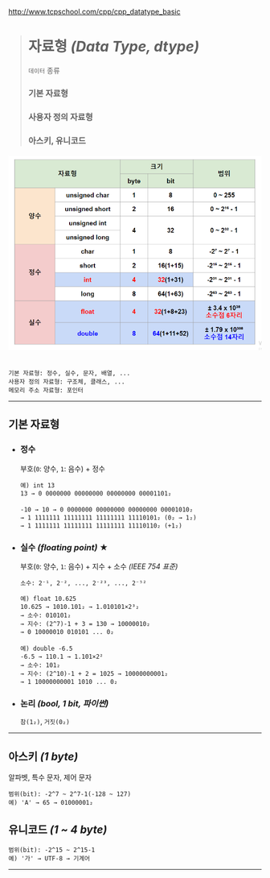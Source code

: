 http://www.tcpschool.com/cpp/cpp_datatype_basic
># 자료형 *(Data Type, dtype)*
>`데이터` 종류
>
>### 기본 자료형
>### 사용자 정의 자료형
>### 아스키, 유니코드 
###### <img src = 'img/자료형.png'>
```
기본 자료형: 정수, 실수, 문자, 배열, ...
사용자 정의 자료형: 구조체, 클래스, ...
메모리 주소 자료형: 포인터
```
---

## 기본 자료형

+ ### 정수
  부호(`0`: 양수, `1`: 음수) + 정수 
  ```
  예) int 13
  13 → 0 0000000 00000000 00000000 00001101₂
  
  -10 → 10 → 0 0000000 00000000 00000000 00001010₂
  → 1 1111111 11111111 11111111 11110101₂ (0₂ → 1₂)
  → 1 1111111 11111111 11111111 11110110₂ (+1₂)
  ```

+ ### 실수 *(floating point)* ★
  부호(`0`: 양수, `1`: 음수) + 지수 + 소수 *(IEEE 754 표준)*
  ```
  소수: 2⁻¹, 2⁻², ..., 2⁻²³, ..., 2⁻⁵²
  ```
  ```
  예) float 10.625
  10.625 → 1010.101₂ → 1.010101×2³₂
  → 소수: 010101₂ 
  → 지수: (2^7)-1 + 3 = 130 → 10000010₂
  → 0 10000010 010101 ... 0₂
  
  예) double -6.5 
  -6.5 → 110.1 → 1.101×2²
  → 소수: 101₂
  → 지수: (2^10)-1 + 2 = 1025 → 10000000001₂
  → 1 10000000001 1010 ... 0₂
  ```

+ ### 논리 *(bool, 1 bit, 파이썬)*
  `참(1₂)`, `거짓(0₂)`

---

## 아스키 *(1 byte)*
알파벳, 특수 문자, 제어 문자
```
범위(bit): -2^7 ~ 2^7-1(-128 ~ 127)
예) 'A' → 65 → 01000001₂
```

## 유니코드 *(1 ~ 4 byte)*
```
범위(bit): -2^15 ~ 2^15-1 
예) '가' → UTF-8 → 기계어
```

---

